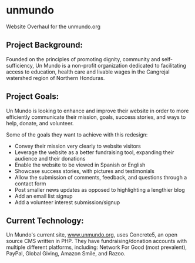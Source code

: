 # unmundo
Website Overhaul for the unmundo.org


## Project Background:

Founded on the principles of promoting dignity, community and self-sufficiency, Un Mundo is a non-profit organization dedicated to facilitating access to education, health care and livable wages in the Cangrejal watershed region of Northern Honduras.

## Project Goals:

Un Mundo is looking to enhance and improve their website in order to more efficiently communicate their mission, goals, success stories, and ways to help, donate, and volunteer.

Some of the goals they want to achieve with this redesign:
- Convey their mission very clearly to website visitors
- Leverage the website as a better fundraising tool, expanding their audience and their donations
- Enable the website to be viewed in Spanish or English
- Showcase success stories, with pictures and testimonials
- Allow the submission of comments, feedback, and questions through a contact form
- Post smaller news updates as opposed to highlighting a lengthier blog
- Add an email list signup
- Add a volunteer interest submission/signup

## Current Technology:

Un Mundo's current site, www.unmundo.org, uses Concrete5, an open source CMS written in PHP. They have fundraising/donation accounts with multiple different platforms, including: Network For Good (most prevalent), PayPal, Global Giving, Amazon Smile, and Razoo.
